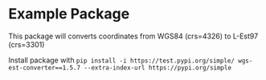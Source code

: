 # Example Package

This package will converts coordinates from WGS84 (crs=4326) to L-Est97 (crs=3301) <br>

Install package with `pip install -i https://test.pypi.org/simple/ wgs-est-converter==1.5.7 --extra-index-url https://pypi.org/simple`